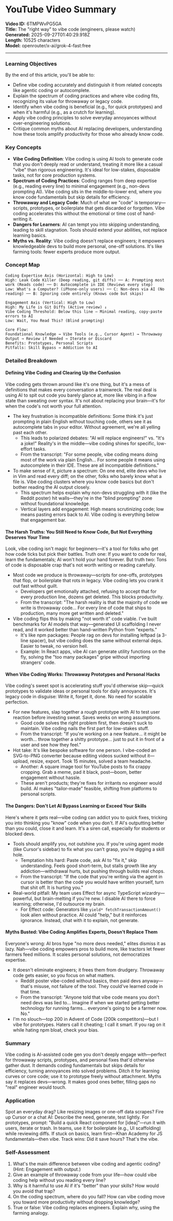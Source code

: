 # YouTube Video Summary

**Video ID:** 6TMPWvPG5GA  
**Title:** The "right way" to vibe code (engineers, please watch)  
**Generated:** 2025-09-27T01:40:29.918Z  
**Length:** 10525 characters  
**Model:** openrouter/x-ai/grok-4-fast:free  

---

### Learning Objectives
By the end of this article, you'll be able to:
- Define vibe coding accurately and distinguish it from related concepts like agentic coding or autocomplete.
- Explain the spectrum of coding practices and where vibe coding fits, recognizing its value for throwaway or legacy code.
- Identify when vibe coding is beneficial (e.g., for quick prototypes) and when it's harmful (e.g., as a crutch for learning).
- Apply vibe coding principles to solve everyday annoyances without over-engineering solutions.
- Critique common myths about AI replacing developers, understanding how these tools amplify productivity for those who already know code.

### Key Concepts
- **Vibe Coding Definition**: Vibe coding is using AI tools to generate code that you don't deeply read or understand, treating it more like a casual "vibe" than rigorous engineering. It's ideal for low-stakes, disposable tasks, not for core production systems.
- **Spectrum of Coding Practices**: Coding ranges from deep expertise (e.g., reading every line) to minimal engagement (e.g., non-devs prompting AI). Vibe coding sits in the middle-to-lower end, where you know code fundamentals but skip details for efficiency.
- **Throwaway and Legacy Code**: Much of what we "code" is temporary—scripts, prototypes, or boilerplate that gets discarded or forgotten. Vibe coding accelerates this without the emotional or time cost of hand-writing it.
- **Dangers for Learners**: AI can tempt you into skipping understanding, leading to skill stagnation. Tools should extend your abilities, not replace learning basics.
- **Myths vs. Reality**: Vibe coding doesn't replace engineers; it empowers knowledgeable devs to build more personal, one-off solutions. It's like farming tools: fewer experts produce more output.

### Concept Map
```
Coding Expertise Axis (Horizontal: High to Low)
High: Leak Code Killer (Deep reading, git diffs) ── A: Prompting most work (Reads code) ── D: Autocomplete in IDE (Reviews every step)
Low: What's a Computer? (iPhone-only users) ── C: Non-devs via AI (No reading) ── B: Ignoring code entirely (Knows code but skips)

Engagement Axis (Vertical: High to Low)
High: My Life is Git Diffs (Active review) ↓
Vibe Coding Threshold: Below this line – Minimal reading, copy-paste errors to AI
Low: Wait, You Read This? (Blind prompting)

Core Flow:
Foundational Knowledge → Vibe Tools (e.g., Cursor Agent) → Throwaway Output → Review if Needed → Iterate or Discard
Benefits: Prototypes, Personal Scripts
Pitfalls: Skill Bypass → Addiction to AI
```

### Detailed Breakdown

#### Defining Vibe Coding and Clearing Up the Confusion
Vibe coding gets thrown around like it's one thing, but it's a mess of definitions that makes every conversation a trainwreck. The real deal is using AI to spit out code you barely glance at, more like vibing in a flow state than sweating over syntax. It's not about replacing your brain—it's for when the code's not worth your full attention.

- The key frustration is incompatible definitions: Some think it's just prompting in plain English without touching code, others see it as autocomplete tabs in your editor. Without agreement, we're all yelling past each other.
  - This leads to polarized debates: "AI will replace engineers!" vs. "It's a joke!" Reality's in the middle—vibe coding shines for specific, low-effort tasks.
  - From the transcript: "For some people, vibe coding means doing most of the work via plain English... For some people it means using autocomplete in their IDE. These are all incompatible definitions."
- To make sense of it, picture a spectrum: On one end, elite devs who live in Vim and read every diff; on the other, folks who barely know what a file is. Vibe coding clusters where you know code basics but don't bother reading the AI output closely.
  - This spectrum helps explain why non-devs struggling with it (like the Reddit poster) hit walls—they're in the "blind prompting" zone without foundational knowledge.
  - Vertical layers add engagement: High means scrutinizing code; low means pasting errors back to AI. Vibe coding is everything below that engagement bar.

#### The Harsh Truths: You Still Need to Know Code, But Not Everything Deserves Your Time
Look, vibe coding isn't magic for beginners—it's a tool for folks who get how code ticks but pick their battles. Truth one: If you want to code for real, learn the fundamentals; AI won't hold your hand forever. But truth two: Tons of code is disposable crap that's not worth writing or reading carefully.

- Most code we produce is throwaway—scripts for one-offs, prototypes that flop, or boilerplate that rots in legacy. Vibe coding lets you crank it out fast without guilt.
  - Developers get emotionally attached, refusing to accept that for every production line, dozens get deleted. This blocks productivity.
  - From the transcript: "The harsh reality is that the majority of code we write is throwaway code... For every line of code that ships to production, many more get written and deleted."
- Vibe coding flips this by making "not worth it" code viable. I've built benchmarks for AI models that way—generated UI scaffolding I never read, and it worked better than hand-written Python from "experts."
  - It's like npm packages: People rag on devs for installing leftpad (a 3-line spacer), but vibe coding does the same without external deps. Easier to tweak, no version hell.
  - Example: In React apps, vibe AI can generate utility functions on the fly, solving the "too many packages" gripe without importing strangers' code.

#### When Vibe Coding Works: Throwaway Prototypes and Personal Hacks
Vibe coding's sweet spot is accelerating stuff you'd otherwise skip—quick prototypes to validate ideas or personal tools for daily annoyances. It's legacy code in disguise: Write it, forget it, done. No need for scalable perfection.

- For new features, slap together a rough prototype with AI to test user reaction before investing sweat. Saves weeks on wrong assumptions.
  - Good code solves the right problem first, then doesn't suck to maintain. Vibe coding nails the first part for low-stakes stuff.
  - From the transcript: "If you're working on a new feature... it might be worth... throw together a shitty prototype... just to put it in front of a user and see how they feel."
- Hot take: It's like bespoke software for one person. I vibe-coded an SVG-to-PNG converter because editing videos sucked without it—upload, resize, export. Took 15 minutes, solved a team headache.
  - Another: A square image tool for YouTube posts to fix crappy cropping. Grab a meme, pad it black, post—boom, better engagement without hassle.
  - These aren't products; they're fixes for irritants no engineer would build. AI makes "tailor-made" feasible, shifting from platforms to personal scripts.

#### The Dangers: Don't Let AI Bypass Learning or Exceed Your Skills
Here's where it gets real—vibe coding can addict you to quick fixes, tricking you into thinking you "know" code when you don't. If AI's outputting better than you could, close it and learn. It's a siren call, especially for students or blocked devs.

- Tools should amplify you, not outshine you. If you're using agent mode (like Cursor's sidebar) to fix what you can't grasp, you're digging a skill hole.
  - Temptation hits hard: Paste code, ask AI to "fix it," skip understanding. Feels good short-term, but stalls growth like any addiction—withdrawal hurts, but pushing through builds real chops.
  - From the transcript: "If the code that you're writing via the agent in cursor is better than the code you would have written yourself, turn that shit off. It is hurting you."
- Real-world pitfall: My team uses Effect for async TypeScript wizardry—powerful, but brain-melting if you're new. I disable AI there to force learning; otherwise, I'd outsource my brain.
  - For Effect code: Generators like `yield* fetchTransactionAmount()` look alien without practice. AI could "help," but it reinforces ignorance. Instead, chat with it to explain, not generate.

#### Myths Busted: Vibe Coding Amplifies Experts, Doesn't Replace Them
Everyone's wrong: AI bros hype "no more devs needed," elites dismiss it as lazy. Nah—vibe coding empowers pros to build more, like tractors let fewer farmers feed millions. It scales personal solutions, not democratizes expertise.

- It doesn't eliminate engineers; it frees them from drudgery. Throwaway code gets easier, so you focus on what matters.
  - Reddit poster vibe-coded without basics, then paid devs anyway—that's misuse, not failure of the tool. They could've learned code in that time.
  - From the transcript: "Anyone told that vibe code means you don't need devs was lied to... Imagine if when we started getting better technology for running farms... everyone's going to be a farmer now. No."
- I'm no slouch—top 200 in Advent of Code (200k competitors)—but I vibe for prototypes. Haters call it cheating; I call it smart. If you rag on it while hating npm bloat, check your bias.

### Summary
Vibe coding is AI-assisted code gen you don't deeply engage with—perfect for throwaway scripts, prototypes, and personal fixes that'd otherwise gather dust. It demands coding fundamentals but skips details for efficiency, turning annoyances into solved problems. Ditch it for learning curves or core code; use it to prototype freely without attachment. Myths say it replaces devs—wrong. It makes good ones better, filling gaps no "real" engineer would touch.

### Application
Spot an everyday drag? Like resizing images or one-off data scrapes? Fire up Cursor or a chat AI: Describe the need, generate, test lightly. For prototypes, prompt: "Build a quick React component for [idea]"—run it with users, iterate or trash. In teams, use it for boilerplate (e.g., UI scaffolding) while reviewing diffs. If stuck on basics, learn first—Khan Academy for JS fundamentals—then vibe. Track wins: Did it save hours? That's the vibe.

### Self-Assessment
1. What's the main difference between vibe coding and agentic coding? (Hint: Engagement with output.)
2. Give an example of throwaway code from your life—how could vibe coding help without you reading every line?
3. Why is it harmful to use AI if it's "better" than your skills? How would you avoid that trap?
4. On the coding spectrum, where do you fall? How can vibe coding move you toward more productivity without dropping knowledge?
5. True or false: Vibe coding replaces engineers. Explain why, using the farming analogy.